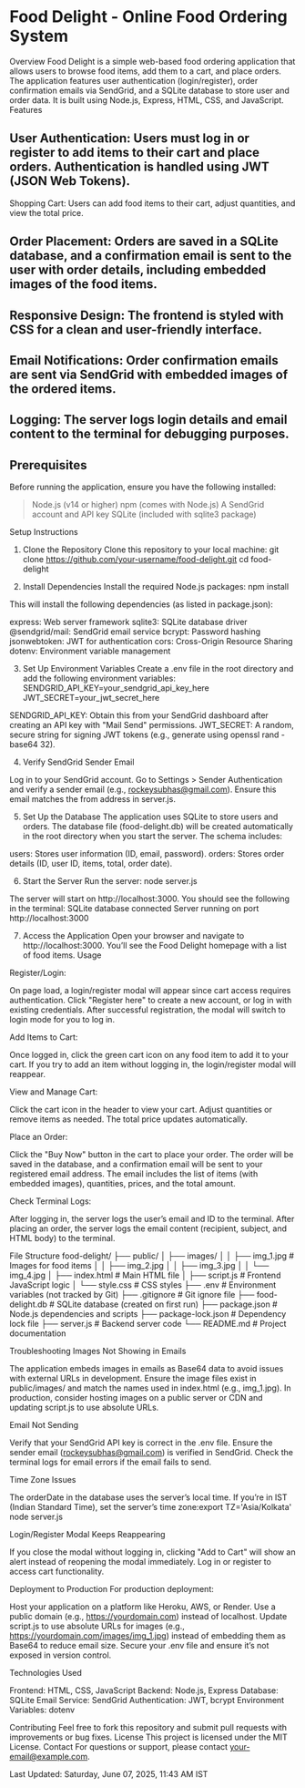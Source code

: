 # Food Delight - Online Food Ordering System
Overview
Food Delight is a simple web-based food ordering application that allows users to browse food items, add them to a cart, and place orders. The application features user authentication (login/register), order confirmation emails via SendGrid, and a SQLite database to store user and order data. It is built using Node.js, Express, HTML, CSS, and JavaScript.
Features

## User Authentication: Users must log in or register to add items to their cart and place orders. Authentication is handled using JWT (JSON Web Tokens).
Shopping Cart: Users can add food items to their cart, adjust quantities, and view the total price.
## Order Placement: Orders are saved in a SQLite database, and a confirmation email is sent to the user with order details, including embedded images of the food items.
## Responsive Design: The frontend is styled with CSS for a clean and user-friendly interface.
## Email Notifications: Order confirmation emails are sent via SendGrid with embedded images of the ordered items.
## Logging: The server logs login details and email content to the terminal for debugging purposes.

## Prerequisites
Before running the application, ensure you have the following installed:

> Node.js (v14 or higher)
> npm (comes with Node.js)
A SendGrid account and API key
SQLite (included with sqlite3 package)

Setup Instructions
1. Clone the Repository
Clone this repository to your local machine:
git clone https://github.com/your-username/food-delight.git
cd food-delight

2. Install Dependencies
Install the required Node.js packages:
npm install

This will install the following dependencies (as listed in package.json):

express: Web server framework
sqlite3: SQLite database driver
@sendgrid/mail: SendGrid email service
bcrypt: Password hashing
jsonwebtoken: JWT for authentication
cors: Cross-Origin Resource Sharing
dotenv: Environment variable management

3. Set Up Environment Variables
Create a .env file in the root directory and add the following environment variables:
SENDGRID_API_KEY=your_sendgrid_api_key_here
JWT_SECRET=your_jwt_secret_here


SENDGRID_API_KEY: Obtain this from your SendGrid dashboard after creating an API key with "Mail Send" permissions.
JWT_SECRET: A random, secure string for signing JWT tokens (e.g., generate using openssl rand -base64 32).

4. Verify SendGrid Sender Email

Log in to your SendGrid account.
Go to Settings > Sender Authentication and verify a sender email (e.g., rockeysubhas@gmail.com).
Ensure this email matches the from address in server.js.

5. Set Up the Database
The application uses SQLite to store users and orders. The database file (food-delight.db) will be created automatically in the root directory when you start the server. The schema includes:

users: Stores user information (ID, email, password).
orders: Stores order details (ID, user ID, items, total, order date).

6. Start the Server
Run the server:
node server.js

The server will start on http://localhost:3000. You should see the following in the terminal:
SQLite database connected
Server running on port http://localhost:3000

7. Access the Application
Open your browser and navigate to http://localhost:3000. You’ll see the Food Delight homepage with a list of food items.
Usage

Register/Login:

On page load, a login/register modal will appear since cart access requires authentication.
Click "Register here" to create a new account, or log in with existing credentials.
After successful registration, the modal will switch to login mode for you to log in.


Add Items to Cart:

Once logged in, click the green cart icon on any food item to add it to your cart.
If you try to add an item without logging in, the login/register modal will reappear.


View and Manage Cart:

Click the cart icon in the header to view your cart.
Adjust quantities or remove items as needed.
The total price updates automatically.


Place an Order:

Click the "Buy Now" button in the cart to place your order.
The order will be saved in the database, and a confirmation email will be sent to your registered email address.
The email includes the list of items (with embedded images), quantities, prices, and the total amount.


Check Terminal Logs:

After logging in, the server logs the user’s email and ID to the terminal.
After placing an order, the server logs the email content (recipient, subject, and HTML body) to the terminal.



File Structure
food-delight/
├── public/
│   ├── images/
│   │   ├── img_1.jpg  # Images for food items
│   │   ├── img_2.jpg
│   │   ├── img_3.jpg
│   │   └── img_4.jpg
│   ├── index.html     # Main HTML file
│   ├── script.js      # Frontend JavaScript logic
│   └── style.css      # CSS styles
├── .env               # Environment variables (not tracked by Git)
├── .gitignore         # Git ignore file
├── food-delight.db    # SQLite database (created on first run)
├── package.json       # Node.js dependencies and scripts
├── package-lock.json  # Dependency lock file
├── server.js          # Backend server code
└── README.md          # Project documentation

Troubleshooting
Images Not Showing in Emails

The application embeds images in emails as Base64 data to avoid issues with external URLs in development.
Ensure the image files exist in public/images/ and match the names used in index.html (e.g., img_1.jpg).
In production, consider hosting images on a public server or CDN and updating script.js to use absolute URLs.

Email Not Sending

Verify that your SendGrid API key is correct in the .env file.
Ensure the sender email (rockeysubhas@gmail.com) is verified in SendGrid.
Check the terminal logs for email errors if the email fails to send.

Time Zone Issues

The orderDate in the database uses the server’s local time. If you’re in IST (Indian Standard Time), set the server’s time zone:export TZ='Asia/Kolkata'
node server.js



Login/Register Modal Keeps Reappearing

If you close the modal without logging in, clicking "Add to Cart" will show an alert instead of reopening the modal immediately.
Log in or register to access cart functionality.

Deployment to Production
For production deployment:

Host your application on a platform like Heroku, AWS, or Render.
Use a public domain (e.g., https://yourdomain.com) instead of localhost.
Update script.js to use absolute URLs for images (e.g., https://yourdomain.com/images/img_1.jpg) instead of embedding them as Base64 to reduce email size.
Secure your .env file and ensure it’s not exposed in version control.

Technologies Used

Frontend: HTML, CSS, JavaScript
Backend: Node.js, Express
Database: SQLite
Email Service: SendGrid
Authentication: JWT, bcrypt
Environment Variables: dotenv

Contributing
Feel free to fork this repository and submit pull requests with improvements or bug fixes.
License
This project is licensed under the MIT License.
Contact
For questions or support, please contact your-email@example.com.

Last Updated: Saturday, June 07, 2025, 11:43 AM IST

